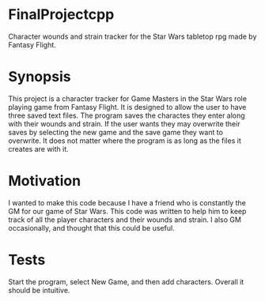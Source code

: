 # FinalProjectcpp
Character wounds and strain tracker for the Star Wars tabletop rpg made by Fantasy Flight.

# Synopsis
This project is a character tracker for Game Masters in the Star Wars role playing game from Fantasy Flight. It is designed to allow the user to have three saved text files. The program saves the charactes they enter along with their wounds and strain. If the user wants they may overwrite their saves by selecting the new game and the save game they want to overwrite. It does not matter where the program is as long as the files it creates are with it.

# Motivation
I wanted to make this code because I have a friend who is constantly the GM for our game of Star Wars. This code was written to help him to keep track of all the player characters and their wounds and strain. I also GM occasionally, and thought that this could be useful. 

# Tests
Start the program, select New Game, and then add characters. Overall it should be intuitive.
